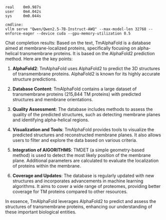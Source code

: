 ```
real    0m9.987s
user    0m4.042s
sys     0m0.044s
```

```
cmdline:
vllm serve "Qwen/Qwen2.5-7B-Instruct-AWQ" --max-model-len 32768 --enforce-eager --device cuda --gpu-memory-utilization 0.5
```

Chat completion results:
Based on the text, TmAlphaFold is a database aimed at membrane-localized proteins, specifically focusing on alpha-helical transmembrane proteins. It is based on the AlphaFold2 prediction method. Here are the key points:

1. **AlphaFold2**: TmAlphaFold uses AlphaFold2 to predict the 3D structures of transmembrane proteins. AlphaFold2 is known for its highly accurate structure predictions.

2. **Database Content**: TmAlphaFold contains a large dataset of transmembrane proteins (215,844 TM proteins) with predicted structures and membrane orientations. 

3. **Quality Assessment**: The database includes methods to assess the quality of the predicted structures, such as detecting membrane planes and identifying alpha-helical regions.

4. **Visualization and Tools**: TmAlphaFold provides tools to visualize the predicted structures and reconstructed membrane planes. It also allows users to filter and explore the data based on various criteria.

5. **Integration of AlGORITHMS**: TMDET (a simple geometry-based method) is used to detect the most likely position of the membrane plane. Additional parameters are calculated to evaluate the localization of proteins within the membrane.

6. **Coverage and Updates**: The database is regularly updated with new structures and incorporates advancements in machine learning algorithms. It aims to cover a wide range of proteomes, providing better coverage for TM proteins compared to other resources.

In essence, TmAlphaFold leverages AlphaFold2 to predict and assess the structures of transmembrane proteins, enhancing our understanding of these important biological entities.
